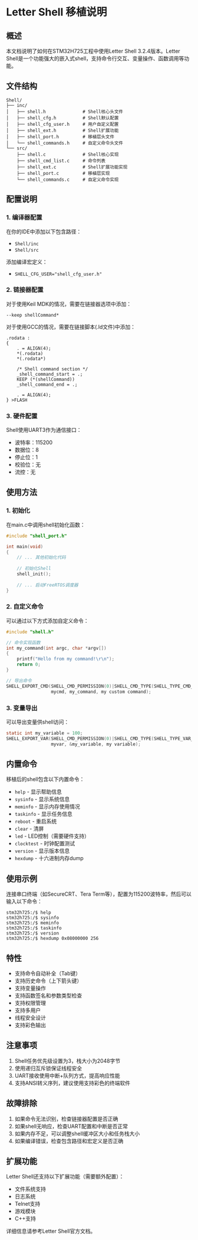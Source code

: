 # Letter Shell 移植说明

## 概述

本文档说明了如何在STM32H725工程中使用Letter Shell 3.2.4版本。Letter Shell是一个功能强大的嵌入式shell，支持命令行交互、变量操作、函数调用等功能。

## 文件结构

```
Shell/
├── inc/
│   ├── shell.h              # Shell核心头文件
│   ├── shell_cfg.h          # Shell默认配置
│   ├── shell_cfg_user.h     # 用户自定义配置
│   ├── shell_ext.h          # Shell扩展功能
│   ├── shell_port.h         # 移植层头文件
│   └── shell_commands.h     # 自定义命令头文件
└── src/
    ├── shell.c              # Shell核心实现
    ├── shell_cmd_list.c     # 命令列表
    ├── shell_ext.c          # Shell扩展功能实现
    ├── shell_port.c         # 移植层实现
    └── shell_commands.c     # 自定义命令实现
```

## 配置说明

### 1. 编译器配置

在你的IDE中添加以下包含路径：
- `Shell/inc`
- `Shell/src`

添加编译宏定义：
- `SHELL_CFG_USER="shell_cfg_user.h"`

### 2. 链接器配置

对于使用Keil MDK的情况，需要在链接器选项中添加：
```
--keep shellCommand*
```

对于使用GCC的情况，需要在链接脚本(.ld文件)中添加：
```ld
.rodata :
{
    . = ALIGN(4);
    *(.rodata)
    *(.rodata*)
    
    /* Shell command section */
    _shell_command_start = .;
    KEEP (*(shellCommand))
    _shell_command_end = .;
    
    . = ALIGN(4);
} >FLASH
```

### 3. 硬件配置

Shell使用UART3作为通信接口：
- 波特率：115200
- 数据位：8
- 停止位：1
- 校验位：无
- 流控：无

## 使用方法

### 1. 初始化

在main.c中调用shell初始化函数：

```c
#include "shell_port.h"

int main(void)
{
    // ... 其他初始化代码
    
    // 初始化Shell
    shell_init();
    
    // ... 启动FreeRTOS调度器
}
```

### 2. 自定义命令

可以通过以下方式添加自定义命令：

```c
#include "shell.h"

// 命令实现函数
int my_command(int argc, char *argv[])
{
    printf("Hello from my command!\r\n");
    return 0;
}

// 导出命令
SHELL_EXPORT_CMD(SHELL_CMD_PERMISSION(0)|SHELL_CMD_TYPE(SHELL_TYPE_CMD_MAIN), 
                 mycmd, my_command, my custom command);
```

### 3. 变量导出

可以导出变量供shell访问：

```c
static int my_variable = 100;
SHELL_EXPORT_VAR(SHELL_CMD_PERMISSION(0)|SHELL_CMD_TYPE(SHELL_TYPE_VAR_INT), 
                 myvar, &my_variable, my variable);
```

## 内置命令

移植后的shell包含以下内置命令：

- `help` - 显示帮助信息
- `sysinfo` - 显示系统信息
- `meminfo` - 显示内存使用情况
- `taskinfo` - 显示任务信息
- `reboot` - 重启系统
- `clear` - 清屏
- `led` - LED控制（需要硬件支持）
- `clocktest` - 时钟配置测试
- `version` - 显示版本信息
- `hexdump` - 十六进制内存dump

## 使用示例

连接串口终端（如SecureCRT、Tera Term等），配置为115200波特率，然后可以输入以下命令：

```
stm32h725:/$ help
stm32h725:/$ sysinfo
stm32h725:/$ meminfo
stm32h725:/$ taskinfo
stm32h725:/$ version
stm32h725:/$ hexdump 0x08000000 256
```

## 特性

- 支持命令自动补全（Tab键）
- 支持历史命令（上下箭头键）
- 支持变量操作
- 支持函数签名和参数类型检查
- 支持权限管理
- 支持多用户
- 线程安全设计
- 支持彩色输出

## 注意事项

1. Shell任务优先级设置为3，栈大小为2048字节
2. 使用递归互斥锁保证线程安全
3. UART接收使用中断+队列方式，提高响应性能
4. 支持ANSI转义序列，建议使用支持彩色的终端软件

## 故障排除

1. 如果命令无法识别，检查链接器配置是否正确
2. 如果shell无响应，检查UART配置和中断是否正常
3. 如果内存不足，可以调整shell缓冲区大小和任务栈大小
4. 如果编译错误，检查包含路径和宏定义是否正确

## 扩展功能

Letter Shell还支持以下扩展功能（需要额外配置）：
- 文件系统支持
- 日志系统
- Telnet支持
- 游戏模块
- C++支持

详细信息请参考Letter Shell官方文档。